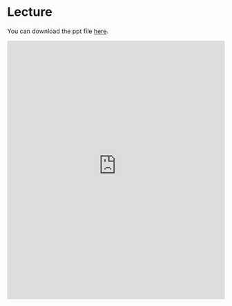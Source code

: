 # Lecture

You can download the ppt file [here](https://thelogicalgrammar.github.io/pLoT_course/7_bayesII.pptx).

<iframe src='https://thelogicalgrammar.github.io/pLoT_course/7_bayesII.pdf' width='100%' height='600px' frameborder='0'>
